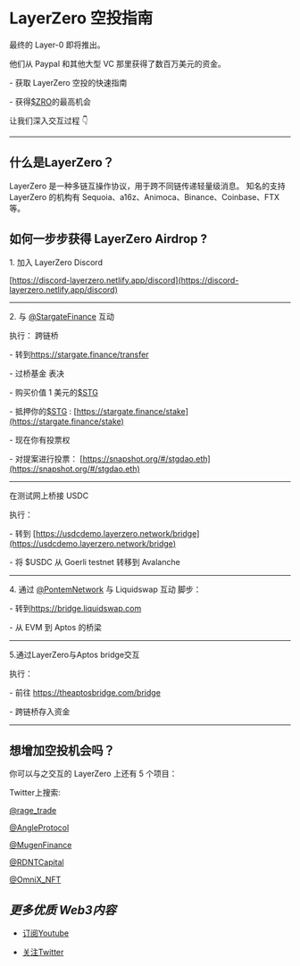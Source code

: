 # LayerZero 空投指南

最终的 Layer-0 即将推出。

他们从 Paypal 和其他大型 VC 那里获得了数百万美元的资金。

\- 获取 LayerZero 空投的快速指南

\- 获得[$ZRO](https://twitter.com/search?q=%24ZRO&src=cashtag_click)的最高机会

让我们深入交互过程 👇

* * *

## 什么是LayerZero？

LayerZero 是一种多链互操作协议，用于跨不同链传递轻量级消息。 知名的支持 LayerZero 的机构有 Sequoia、a16z、Animoca、Binance、Coinbase、FTX 等。

## 如何一步步获得 LayerZero Airdrop ?

1\. 加入 LayerZero Discord

[https://discord-layerzero.netlify.app/discord](https://discord-layerzero.netlify.app/discord)

* * *

2\. 与 [@StargateFinance](https://twitter.com/StargateFinance) 互动

执行： 跨链桥

\- 转到[https://](https://t.co/8ovzt1GdLd)[stargate.finance/transfer](http://stargate.finance/transfer)

\- 过桥基金 表决

\- 购买价值 1 美元的[$STG](https://twitter.com/search?q=%24STG&src=cashtag_click)

\- 抵押你的[$STG](https://twitter.com/search?q=%24STG&src=cashtag_click) : [https://stargate.finance/stake](https://stargate.finance/stake)

\- 现在你有投票权

\- 对提案进行投票： [https://snapshot.org/#/stgdao.eth](https://snapshot.org/#/stgdao.eth)

* * *

在测试网上桥接 USDC

执行：

\- 转到 [https://usdcdemo.layerzero.network/bridge](https://usdcdemo.layerzero.network/bridge)

\- 将 $USDC 从 Goerli testnet 转移到 Avalanche

* * *

4\. 通过 [@PontemNetwork](https://twitter.com/PontemNetwork) 与 Liquidswap 互动 脚步：

\- 转到[https://](https://t.co/N0YIBxMozL)[bridge.liquidswap.com](http://bridge.liquidswap.com)

\- 从 EVM 到 Aptos 的桥梁

* * *

5.通过LayerZero与Aptos bridge交互

执行：

\- 前往 [https://](https://t.co/IpYXdizIwT)[theaptosbridge.com/bridge](http://theaptosbridge.com/bridge)

\- 跨链桥存入资金

* * *

## 想增加空投机会吗？

你可以与之交互的 LayerZero 上还有 5 个项目：

Twitter上搜索:

[@rage\_trade](https://twitter.com/rage_trade)

[@AngleProtocol](https://twitter.com/AngleProtocol)

[@MugenFinance](https://twitter.com/MugenFinance)

[@RDNTCapital](https://twitter.com/RDNTCapital)

[@OmniX\_NFT](https://twitter.com/OmniX_NFT)

## *更多优质 Web3内容*

*   [订阅Youtube](https://www.youtube.com/channel/UCDrmDcLjnmIQk-xtNuJ42Sw)
    
*   [关注Twitter](https://twitter.com/AntCaveClub)